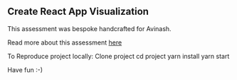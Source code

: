 ## Create React App Visualization

This assessment was bespoke handcrafted for Avinash.

Read more about this assessment [here](https://react.eogresources.com)

To Reproduce project locally:
Clone project
cd project
yarn install
yarn start

Have fun :-)
